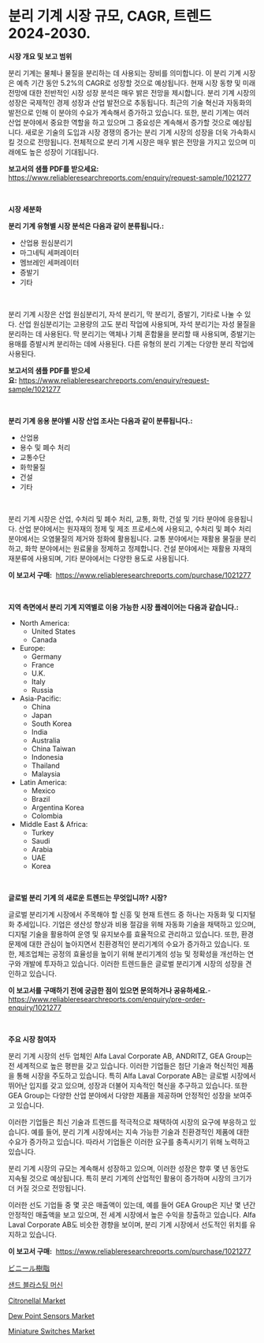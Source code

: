 <p><h1>분리 기계 시장 규모, CAGR, 트렌드 2024-2030.</h1></p><p><strong>시장 개요 및 보고 범위</strong></p>
<p><p>분리 기계는 물체나 물질을 분리하는 데 사용되는 장비를 의미합니다. 이 분리 기계 시장은 예측 기간 동안 5.2%의 CAGR로 성장할 것으로 예상됩니다. 현재 시장 동향 및 미래 전망에 대한 전반적인 시장 성장 분석은 매우 밝은 전망을 제시합니다. 분리 기계 시장의 성장은 국제적인 경제 성장과 산업 발전으로 추동됩니다. 최근의 기술 혁신과 자동화의 발전으로 인해 이 분야의 수요가 계속해서 증가하고 있습니다. 또한, 분리 기계는 여러 산업 분야에서 중요한 역할을 하고 있으며 그 중요성은 계속해서 증가할 것으로 예상됩니다. 새로운 기술의 도입과 시장 경쟁의 증가는 분리 기계 시장의 성장을 더욱 가속화시킬 것으로 전망됩니다. 전체적으로 분리 기계 시장은 매우 밝은 전망을 가지고 있으며 미래에도 높은 성장이 기대됩니다.</p></p>
<p><strong>보고서의 샘플 PDF를 받으세요:</strong> <a href="https://www.reliableresearchreports.com/enquiry/request-sample/1021277">https://www.reliableresearchreports.com/enquiry/request-sample/1021277</a></p>
<p>&nbsp;</p>
<p><strong>시장 세분화</strong></p>
<p><strong>분리 기계 유형별 시장 분석은 다음과 같이 분류됩니다.:</strong></p>
<p><ul><li>산업용 원심분리기</li><li>마그네틱 세퍼레이터</li><li>멤브레인 세퍼레이터</li><li>증발기</li><li>기타</li></ul></p>
<p>&nbsp;</p>
<p><p>분리 기계 시장은 산업 원심분리기, 자석 분리기, 막 분리기, 증발기, 기타로 나눌 수 있다. 산업 원심분리기는 고용량의 고도 분리 작업에 사용되며, 자석 분리기는 자성 물질을 분리하는 데 사용된다. 막 분리기는 액체나 기체 혼합물을 분리할 때 사용되며, 증발기는 용매를 증발시켜 분리하는 데에 사용된다. 다른 유형의 분리 기계는 다양한 분리 작업에 사용된다.</p></p>
<p><strong>보고서의 샘플 PDF를 받으세요:</strong>&nbsp;<a href="https://www.reliableresearchreports.com/enquiry/request-sample/1021277">https://www.reliableresearchreports.com/enquiry/request-sample/1021277</a></p>
<p>&nbsp;</p>
<p><strong> 분리 기계 응용 분야별 시장 산업 조사는 다음과 같이 분류됩니다.:</strong></p>
<p><ul><li>산업용</li><li>용수 및 폐수 처리</li><li>교통수단</li><li>화학물질</li><li>건설</li><li>기타</li></ul></p>
<p>&nbsp;</p>
<p><p>분리 기계 시장은 산업, 수처리 및 폐수 처리, 교통, 화학, 건설 및 기타 분야에 응용됩니다. 산업 분야에서는 원자재의 정제 및 제조 프로세스에 사용되고, 수처리 및 폐수 처리 분야에서는 오염물질의 제거와 정화에 활용됩니다. 교통 분야에서는 재활용 물질을 분리하고, 화학 분야에서는 원료물을 정제하고 정제합니다. 건설 분야에서는 재활용 자재의 재분류에 사용되며, 기타 분야에서는 다양한 용도로 사용됩니다.</p></p>
<p><strong>이 보고서 구매:</strong>&nbsp; <a href="https://www.reliableresearchreports.com/purchase/1021277">https://www.reliableresearchreports.com/purchase/1021277</a></p>
<p>&nbsp;</p>
<p><strong>지역 측면에서 분리 기계 지역별로 이용 가능한 시장 플레이어는 다음과 같습니다.:</strong></p>
<p><ul>
    <li>
        North America:
        <ul>
            <li>United States</li>
            <li>Canada</li>
        </ul>
    </li>
    <li>
        Europe:
        <ul>
            <li>Germany</li>
            <li>France</li>
            <li>U.K.</li>
            <li>Italy</li>
            <li>Russia</li>
        </ul>
    </li>
    <li>
        Asia-Pacific:
        <ul>
            <li>China</li>
            <li>Japan</li>
            <li>South Korea</li>
            <li>India</li>
            <li>Australia</li>
            <li>China Taiwan</li>
            <li>Indonesia</li>
            <li>Thailand</li>
            <li>Malaysia</li>
        </ul>
    </li>
    <li>
        Latin America:
        <ul>
            <li>Mexico</li>
            <li>Brazil</li>
            <li>Argentina Korea</li>
            <li>Colombia</li>
        </ul>
    </li>
    <li>
        Middle East & Africa:
        <ul>
            <li>Turkey</li>
            <li>Saudi</li>
            <li>Arabia</li>
            <li>UAE</li>
            <li>Korea</li>
        </ul>
    </li>
    </ul></p>
<p>&nbsp;</p>
<p><strong>글로벌 분리 기계 의 새로운 트렌드는 무엇입니까? 시장?</strong></p>
<p><p>글로벌 분리기계 시장에서 주목해야 할 신흥 및 현재 트렌드 중 하나는 자동화 및 디지털화 추세입니다. 기업은 생산성 향상과 비용 절감을 위해 자동화 기술을 채택하고 있으며, 디지털 기술을 활용하여 운영 및 유지보수를 효율적으로 관리하고 있습니다. 또한, 환경 문제에 대한 관심이 높아지면서 친환경적인 분리기계의 수요가 증가하고 있습니다. 또한, 제조업체는 공정의 효율성을 높이기 위해 분리기계의 성능 및 정확성을 개선하는 연구와 개발에 투자하고 있습니다. 이러한 트렌드들은 글로벌 분리기계 시장의 성장을 견인하고 있습니다.</p></p>
<p><strong>이 보고서를 구매하기 전에 궁금한 점이 있으면 문의하거나 공유하세요.</strong>- <a href="https://www.reliableresearchreports.com/enquiry/pre-order-enquiry/1021277">https://www.reliableresearchreports.com/enquiry/pre-order-enquiry/1021277</a></p>
<p>&nbsp;</p>
<p><strong>주요 시장 참여자</strong></p>
<p><p>분리 기계 시장의 선두 업체인 Alfa Laval Corporate AB, ANDRITZ, GEA Group는 전 세계적으로 높은 평판을 갖고 있습니다. 이러한 기업들은 첨단 기술과 혁신적인 제품을 통해 시장을 주도하고 있습니다. 특히 Alfa Laval Corporate AB는 글로벌 시장에서 뛰어난 입지를 갖고 있으며, 성장과 더불어 지속적인 혁신을 추구하고 있습니다. 또한 GEA Group는 다양한 산업 분야에서 다양한 제품을 제공하며 안정적인 성장을 보여주고 있습니다.</p><p>이러한 기업들은 최신 기술과 트렌드를 적극적으로 채택하여 시장의 요구에 부응하고 있습니다. 예를 들어, 분리 기계 시장에서는 지속 가능한 기술과 친환경적인 제품에 대한 수요가 증가하고 있습니다. 따라서 기업들은 이러한 요구를 충족시키기 위해 노력하고 있습니다.</p><p>분리 기계 시장의 규모는 계속해서 성장하고 있으며, 이러한 성장은 향후 몇 년 동안도 지속될 것으로 예상됩니다. 특히 분리 기계의 산업적인 활용이 증가하며 시장의 크기가 더 커질 것으로 전망됩니다.</p><p>이러한 선도 기업들 중 몇 곳은 매출액이 있는데, 예를 들어 GEA Group은 지난 몇 년간 안정적인 매출액을 보고 있으며, 전 세계 시장에서 높은 수익을 창출하고 있습니다. Alfa Laval Corporate AB도 비슷한 경향을 보이며, 분리 기계 시장에서 선도적인 위치를 유지하고 있습니다.</p></p>
<p><strong>이 보고서 구매:</strong>&nbsp;&nbsp;<a href="https://www.reliableresearchreports.com/purchase/1021277">https://www.reliableresearchreports.com/purchase/1021277</a></p>
<p><p><a href="https://github.com/efcvopdgkdx128/Market-Research-Report-List-1/blob/main/402135812298.md">ビニール樹脂</a></p><p><a href="https://github.com/bunxhcci35271755/Market-Research-Report-List-1/blob/main/819836511578.md">샌드 블라스팅 머신</a></p><p><a href="https://lydian-appliance-61d.notion.site/Citronellal-Market-Research-Report-Reveals-The-Latest-Trends-And-Opportunities-of-this-Market-for-Pe-e6110e750af54682907f5b725cb6049a">Citronellal Market</a></p><p><a href="https://github.com/derrinmiltonellis35gcl/Market-Research-Report-List-2/blob/main/dew-point-sensors-market.md">Dew Point Sensors Market</a></p><p><a href="https://view.publitas.com/reportprime-1/miniature-switches-market-a-comprehensive-report-of-its-market-share-growth-trends-2024-2031/">Miniature Switches Market</a></p></p>
